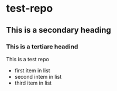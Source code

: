 # test-repo
## This is a secondary heading
### This is a tertiare headind

This is a test repo

* first item in list
* second intem in list
* third item in list
